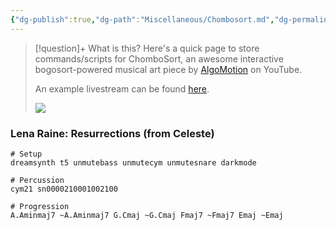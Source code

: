 ```yaml
---
{"dg-publish":true,"dg-path":"Miscellaneous/Chombosort.md","dg-permalink":"chombosort","permalink":"/chombosort/"}
---
```


> [!question]+ What is this?
> Here's a quick page to store commands/scripts for ChomboSort, an awesome interactive bogosort-powered musical art piece by [AlgoMotion](https://www.youtube.com/@AlgoMotion) on YouTube.
> 
> An example livestream can be found [here](https://youtu.be/a-Oy0upXT_4).
> 
> ![](https://youtu.be/a-Oy0upXT_4)

### Lena Raine: Resurrections (from Celeste)
```
# Setup
dreamsynth t5 unmutebass unmutecym unmutesnare darkmode

# Percussion
cym21 sn0000210001002100

# Progression
A.Aminmaj7 ~A.Aminmaj7 G.Cmaj ~G.Cmaj Fmaj7 ~Fmaj7 Emaj ~Emaj
```
